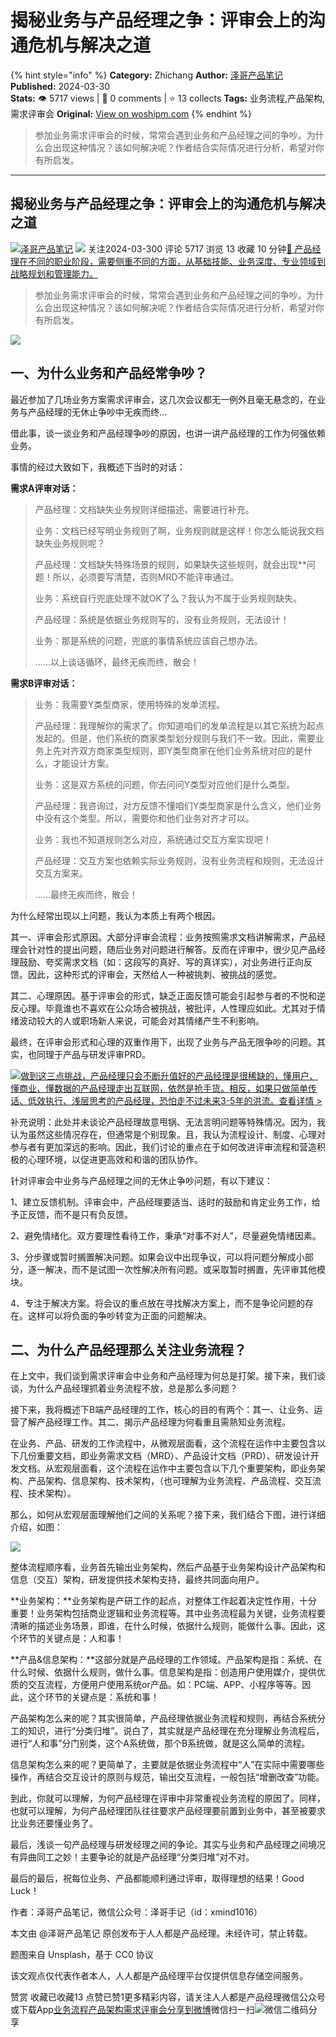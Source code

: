 # 揭秘业务与产品经理之争：评审会上的沟通危机与解决之道
{% hint style="info" %}
**Category:** Zhichang
**Author:** [泽哥产品笔记](https://www.woshipm.com/u/1458105)
**Published:** 2024-03-30  
**Stats:** 👁️ 5717 views | 💬 0 comments | ⭐ 13 collects
**Tags:** 业务流程,产品架构,需求评审会
**Original:** [View on woshipm.com](https://www.woshipm.com/zhichang/5695535.html)
{% endhint %}
> 参加业务需求评审会的时候，常常会遇到业务和产品经理之间的争吵。为什么会出现这种情况？该如何解决呢？作者结合实际情况进行分析，希望对你有所启发。

---

## 揭秘业务与产品经理之争：评审会上的沟通危机与解决之道

[![](https://static.woshipm.com/APP_U_202210_20221023110640_5841.jpeg?imageView2/1/w/72/h/72/q/100)](https://www.woshipm.com/u/1458105)[泽哥产品笔记](https://www.woshipm.com/u/1458105) ![](https://static.woshipm.com/tag/1121_1@2x.png) 关注2024-03-300 评论 5717 浏览 13 收藏 10 分钟[🔗 产品经理在不同的职业阶段，需要侧重不同的方面，从基础技能、业务深度、专业领域到战略规划和管理能力。](https://ke.qidianla.com/courses/90pm)

> 参加业务需求评审会的时候，常常会遇到业务和产品经理之间的争吵。为什么会出现这种情况？该如何解决呢？作者结合实际情况进行分析，希望对你有所启发。

![](https://image.woshipm.com/2023/04/13/a55ba622-d9ea-11ed-9d7a-00163e0b5ff3.jpg)

## 一、为什么业务和产品经常争吵？

最近参加了几场业务方案需求评审会，这几次会议都无一例外且毫无悬念的，在业务与产品经理的无休止争吵中无疾而终…

借此事，谈一谈业务和产品经理争吵的原因，也讲一讲产品经理的工作为何强依赖业务。

事情的经过大致如下，我概述下当时的对话：

**需求A评审对话：**

> 产品经理：文档缺失业务规则详细描述，需要进行补充。
> 
> 业务：文档已经写明业务规则了啊，业务规则就是这样！你怎么能说我文档缺失业务规则呢？
> 
> 产品经理：文档缺失特殊场景的规则，如果缺失这些规则，就会出现\*\*问题！所以，必须要写清楚，否则MRD不能评审通过。
> 
> 业务：系统自行兜底处理不就OK了么？我认为不属于业务规则缺失。
> 
> 产品经理：系统是依据业务规则写的，没有业务规则，无法设计！
> 
> 业务：那是系统的问题，兜底的事情系统应该自己想办法。
> 
> ……以上谈话循环，最终无疾而终，散会！

**需求B评审对话：**

> 业务：我需要Y类型商家，使用特殊的发单流程。
> 
> 产品经理：我理解你的需求了。你知道咱们的发单流程是以其它系统为起点发起的。但是，他们系统的商家类型划分规则与我们不一致。因此，需要业务上先对齐双方商家类型规则，即Y类型商家在他们业务系统对应的是什么，才能设计方案。
> 
> 业务：这是双方系统的问题，你去问问Y类型对应他们是什么类型。
> 
> 产品经理：我咨询过，对方反馈不懂咱们Y类型商家是什么含义，他们业务中没有这个类型。所以，需要你和他们业务对齐才可以。
> 
> 业务：我也不知道规则怎么对应，系统通过交互方案实现吧！
> 
> 产品经理：交互方案也依赖实际业务规则，没有业务流程和规则，无法设计交互方案来。
> 
> ……最终无疾而终，散会！

为什么经常出现以上问题，我认为本质上有两个根因。

其一、评审会形式原因。大部分评审会流程：业务按照需求文档讲解需求，产品经理会针对性的提出问题，随后业务对问题进行解答。反而在评审中，很少见产品经理鼓励、夸奖需求文档（如：这段写的真好、写的真详实），对业务进行正向反馈。因此，这种形式的评审会，天然给人一种被挑刺、被挑战的感觉。

其二、心理原因。基于评审会的形式，缺乏正面反馈可能会引起参与者的不悦和逆反心理。毕竟谁也不喜欢在公众场合被挑战，被批评，人性理应如此。尤其对于情绪波动较大的人或职场新人来说，可能会对其情绪产生不利影响。

最终，在评审会形式和心理的双重作用下，出现了业务与产品无限争吵的问题。其实，也同理于产品与研发评审PRD。

[![](https://image.woshipm.com/2023/07/27/1788a218-2c7f-11ee-b91f-00163e0b5ff3.png)做到这三点挑战，产品经理只会不断升值好的产品经理是很稀缺的，懂用户、懂商业、懂数据的产品经理走出互联网，依然是抢手货。相反，如果只做简单传话、低效执行、浅层思考的产品经理，恐怕走不过未来3-5年的洪流。查看详情 >](https://ke.qidianla.com/courses/bcpm)

补充说明：此处并未谈论产品经理故意甩锅、无法言明问题等特殊情况。因为，我认为虽然这些情况存在，但通常是个别现象。且，我认为流程设计、制度、心理对参与者有更加深远的影响。因此，我们讨论的重点在于如何改进评审流程和营造积极的心理环境，以促进更高效和和谐的团队协作。

针对评审会中业务与产品经理之间的无休止争吵问题，有以下建议：

1、建立反馈机制。评审会中，产品经理要适当、适时的鼓励和肯定业务工作，给予正反馈，而不是只有负反馈。

2、避免情绪化。双方要理性看待工作，秉承“对事不对人”，尽量避免情绪因素。

3、分步骤或暂时搁置解决问题。如果会议中出现争议，可以将问题分解成小部分，逐一解决，而不是试图一次性解决所有问题。或采取暂时搁置，先评审其他模块。

4、专注于解决方案。将会议的重点放在寻找解决方案上，而不是争论问题的存在。这样可以将负面的争吵转变为正面的问题解决。

## 二、为什么产品经理那么关注业务流程？

在上文中，我们谈到需求评审会中业务和产品经理为何总是打架。接下来，我们谈谈，为什么产品经理抓着业务流程不放，总是那么多问题？

接下来，我将概述下B端产品经理的工作，核心的目的有两个：其一、让业务、运营了解产品经理工作。其二、揭示产品经理为何看重且需熟知业务流程。

在业务、产品、研发的工作流程中，从微观层面看，这个流程在运作中主要包含以下几份重要文档，即业务需求文档（MRD）、产品设计文档（PRD）、研发设计开发文档。从宏观层面看，这个流程在运作中主要包含以下几个重要架构，即业务架构、产品架构、信息架构、技术架构，（也可理解为业务流程、产品流程、交互流程、技术架构）。

那么，如何从宏观层面理解他们之间的关系呢？接下来，我们结合下图，进行详细介绍，如图：

![](https://image.woshipm.com/2024/03/29/6c6210be-ed8e-11ee-be21-00163e0b5ff3.png)

整体流程顺序看，业务首先输出业务架构，然后产品基于业务架构设计产品架构和信息（交互）架构，研发提供技术架构支持，最终共同面向用户。

**业务架构：**业务架构是产研工作的起点，对整体工作起着决定性作用，十分重要！业务架构包括商业逻辑和业务流程等。其中业务流程最为关键，业务流程要清晰的描述业务场景，即谁，在什么时候，依据什么规则，能做什么事。因此，这个环节的关键点是：人和事！

**产品&信息架构：**这部分就是产品经理的工作领域。产品架构是指：系统、在什么时候、依据什么规则，做什么事。信息架构是指：创造用户使用媒介，提供优质的交互流程，方便用户使用系统or产品。如：PC端、APP、小程序等等。因此，这个环节的关键点是：系统和事！

产品架构怎么来的呢？其实很简单，产品经理依据业务流程和规则，再结合系统分工的知识，进行“分类归堆”。说白了，其实就是产品经理在充分理解业务流程后，进行“人和事”分门别类，这个A系统做，那个B系统做，就是这么简单的流程。

信息架构怎么来的呢？更简单了，主要就是依据业务流程中“人”在实际中需要哪些操作，再结合交互设计的原则与规范，输出交互流程，一般包括“增删改查”功能。

到此，你就可以理解，为何产品经理在评审中非常重视业务流程的原因了。同样，也就可以理解，为何产品经理团队往往要求产品经理要前置到业务中，甚至被要求比业务还要懂业务了。

最后，浅谈一句产品经理与研发经理之间的争论。其实与业务和产品经理之间境况有异曲同工之妙！主要争论的就是产品经理“分类归堆”对不对。

最后的最后，祝每位业务、产品都能顺利通过评审，取得理想的结果！Good Luck！

作者：泽哥产品笔记，微信公众号：泽哥手记（id：xmind1016）

本文由 @泽哥产品笔记 原创发布于人人都是产品经理。未经许可，禁止转载。

题图来自 Unsplash，基于 CC0 协议

该文观点仅代表作者本人，人人都是产品经理平台仅提供信息存储空间服务。

赞赏 收藏已收藏13 点赞已赞1更多精彩内容，请关注人人都是产品经理微信公众号或下载App[业务流程](https://www.woshipm.com/tag/%e4%b8%9a%e5%8a%a1%e6%b5%81%e7%a8%8b)[产品架构](https://www.woshipm.com/tag/%e4%ba%a7%e5%93%81%e6%9e%b6%e6%9e%84)[需求评审会](https://www.woshipm.com/tag/%e9%9c%80%e6%b1%82%e8%af%84%e5%ae%a1%e4%bc%9a)[分享到微博](https://service.weibo.com/share/share.php?appkey=2775287854&title=揭秘业务与产品经理之争：评审会上的沟通危机与解决之道&url=https://www.woshipm.com/zhichang/5695535.html&pic=https://image.woshipm.com/2023/04/13/a55ba622-d9ea-11ed-9d7a-00163e0b5ff3.jpg)微信扫一扫![微信二维码](https://api.pwmqr.com/qrcode/create/?url=https://www.woshipm.com/zhichang/5695535.html)分享